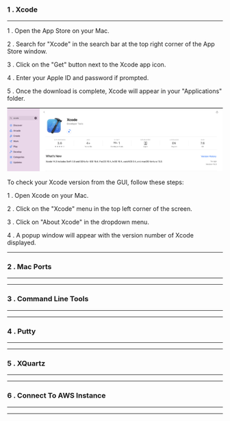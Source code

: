 ### 1 . Xcode
--------------

1 . Open the App Store on your Mac.

2 . Search for "Xcode" in the search bar at the top right corner of the App Store window.

3 . Click on the "Get" button next to the Xcode app icon.

4 . Enter your Apple ID and password if prompted.

5 . Once the download is complete, Xcode will appear in your "Applications" folder.


![](https://github.com/ibasloom/putty-on-macOS/blob/main/images/xcode.png)


To check your Xcode version from the GUI, follow these steps:

1 . Open Xcode on your Mac.

2 . Click on the "Xcode" menu in the top left corner of the screen.

3 . Click on "About Xcode" in the dropdown menu.

4 . A popup window will appear with the version number of Xcode displayed.


--------------

### 2 . Mac Ports

--------------

--------------

### 3 . Command Line Tools

--------------

--------------

### 4 . Putty

--------------

--------------

### 5 . XQuartz

--------------

--------------

### 6 . Connect To AWS Instance

--------------

--------------

